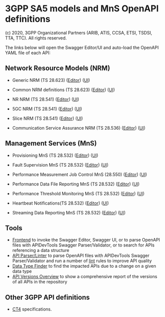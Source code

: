 # 3GPP SA5 models and MnS OpenAPI definitions

(c) 2020, 3GPP Organizational Partners (ARIB, ATIS, CCSA, ETSI, TSDSI, TTA, TTC). All rights reserved.

The links below will open the Swagger Editor/UI and auto-load the OpenAPI YAML file of each API:

<!-- APIs -->
## Network Resource Models (NRM)

* Generic NRM (TS 28.623)
([Editor](https://forge.3gpp.org/swagger/tools/loader.html?yaml=OpenAPI/genericNrm.yaml))
([UI](https://forge.3gpp.org/swagger/tools/loader.html?action=ui&yaml=OpenAPI/genericNrm.yaml))

* Common NRM definitions (TS 28.623)
([Editor](https://forge.3gpp.org/swagger/tools/loader.html?yaml=OpenAPI/comDefs.yaml))
([UI](https://forge.3gpp.org/swagger/tools/loader.html?action=ui&yaml=OpenAPI/comDefs.yaml))

* NR NRM (TS 28.541)
([Editor](https://forge.3gpp.org/swagger/tools/loader.html?yaml=OpenAPI/nrNrm.yaml))
([UI](https://forge.3gpp.org/swagger/tools/loader.html?action=ui&yaml=OpenAPI/nrNrm.yaml))

* 5GC NRM (TS 28.541)
([Editor](https://forge.3gpp.org/swagger/tools/loader.html?yaml=OpenAPI/5gcNrm.yaml))
([UI](https://forge.3gpp.org/swagger/tools/loader.html?action=ui&yaml=OpenAPI/5gcNrm.yaml))

* Slice NRM (TS 28.541)
([Editor](https://forge.3gpp.org/swagger/tools/loader.html?yaml=OpenAPI/sliceNrm.yaml))
([UI](https://forge.3gpp.org/swagger/tools/loader.html?action=ui&yaml=OpenAPI/sliceNrm.yaml))

* Communication Service Assurance NRM (TS 28.536)
([Editor](https://forge.3gpp.org/swagger/tools/loader.html?yaml=OpenAPI/coslaNrm.yaml))
([UI](https://forge.3gpp.org/swagger/tools/loader.html?action=ui&yaml=OpenAPI/coslaNrm.yaml))

## Management Services (MnS)

* Provisioning MnS (TS 28.532)
([Editor](https://forge.3gpp.org/swagger/tools/loader.html?yaml=OpenAPI/provMnS.yaml))
([UI](https://forge.3gpp.org/swagger/tools/loader.html?action=ui&yaml=OpenAPI/provMnS.yaml))

* Fault Supervision MnS (TS 28.532)
([Editor](https://forge.3gpp.org/swagger/tools/loader.html?yaml=OpenAPI/faultMnS.yaml))
([UI](https://forge.3gpp.org/swagger/tools/loader.html?action=ui&yaml=OpenAPI/faultMnS.yaml))

* Performance Measurement Job Control MnS (28.550)
([Editor](https://forge.3gpp.org/swagger/tools/loader.html?yaml=OpenAPI/PerMeasJobCtlMnS.yaml))
([UI](https://forge.3gpp.org/swagger/tools/loader.html?action=ui&yaml=OpenAPI/PerMeasJobCtlMnS.yaml))

* Performance Data File Reporting MnS (TS 28.532)
([Editor](https://forge.3gpp.org/swagger/tools/loader.html?yaml=OpenAPI/PerDataFileReportMnS.yaml))
([UI](https://forge.3gpp.org/swagger/tools/loader.html?action=ui&yaml=OpenAPI/PerDataFileReportMnS.yaml))

* Performance Threshold Monitoring MnS (TS 28.532)
([Editor](https://forge.3gpp.org/swagger/tools/loader.html?yaml=OpenAPI/PerThresMonMnS.yaml))
([UI](https://forge.3gpp.org/swagger/tools/loader.html?action=ui&yaml=OpenAPI/PerThresMonMnS.yaml))

* Heartbeat Notifications(TS 28.532)
([Editor](https://forge.3gpp.org/swagger/tools/loader.html?yaml=OpenAPI/heartbeatNtf.yaml))
([UI](https://forge.3gpp.org/swagger/tools/loader.html?action=ui&yaml=OpenAPI/heartbeatNtf.yaml))

* Streaming Data Reporting MnS (TS 28.532)
([Editor](https://forge.3gpp.org/swagger/tools/loader.html?yaml=OpenAPI/streamingDataMnS.yaml))
([UI](https://forge.3gpp.org/swagger/tools/loader.html?action=ui&yaml=OpenAPI/streamingDataMnS.yaml))

## Tools

* [Frontend](https://forge.3gpp.org/swagger/tools/GitlabOpenAPIFrontend.htm) to invoke the Swagger Editor, Swagger UI, or to parse OpenAPI files with APIDevTools Swagger Parser/Validator, or to search for APIs referencing a data structure
* [API Parser/Linter](https://forge.3gpp.org/swagger/tools/parser.html) to parse OpenAPI files with APIDevTools Swagger Parser/Validator and run a number of [lint](https://en.wikipedia.org/wiki/Lint_\(software\)) rules to improve API quality
* [Data Type Finder](https://forge.3gpp.org/swagger/tools/types.html) to find the impacted APIs due to a change on a given data type
* [API Versions Overview](https://forge.3gpp.org/swagger/tools/versions.html) to show a comprehensive report of the versions of all APIs in the repository

## Other 3GPP API definitions

* [CT4](https://forge.3gpp.org/rep/3GPP/5G_APIs) specifications.
